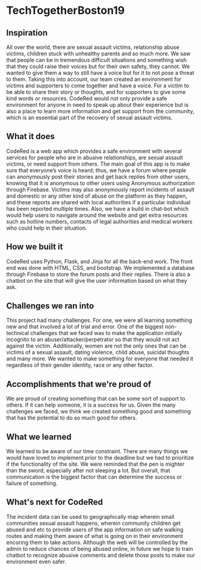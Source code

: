 # TechTogetherBoston19

## Inspiration

All over the world, there are sexual assault victims, relationship abuse victims,  children stuck with unhealthy parents and so much more. We saw that people can be in tremendous difficult situations and something wish that they could raise their voices but for their own safety, they cannot. We wanted to give them a way to still have a voice but for it to not pose a threat to them. Taking this into account, our team created an environment for victims and supporters to come together and have a voice. For a victim to be able to share their story or thoughts, and for supporters to give some kind words or resources. CodeRed would not only provide a safe environment for anyone in need to speak up about their experience but is also a place to learn more information and get support from the community,  which is an essential part of the recovery of sexual assault victims. 

## What it does

CodeRed is a web app which provides a safe environment with several services for people who are in abusive relationships, are sexual assault victims, or need support from others. The main goal of this app is to make sure that everyone’s voice is heard; thus, we have a forum where people can anonymously post their stories and get back replies from other users, knowing that it is anonymous to other users using Anonymous authorization through Firebase.  Victims may also anonymously report incidents of assault and domestic or any other kind of abuse on the platform as they happen, and these reports are shared with local authorities if a particular individual has been reported multiple times.  Also, we have a build in chat-bot which would help users to navigate around the website and get extra resources such as hotline numbers, contacts of legal authorities and medical workers who could help in their situation. 

## How we built it

CodeRed uses Python, Flask, and Jinja for all the back-end work. The front end was done with HTML, CSS, and bootstrap. We implemented a database through Firebase to store the forum posts and their replies. There is also a chatbot on the site that will give the user information based on what they ask.

## Challenges we ran into

This project had many challenges. For one, we were all learning something new and that involved a lot of trial and error. One of the biggest non-technical challenges that we faced was to make the application initially incognito to an abuser/attacker/perpetrator so that they would not act against the victim. Additionally, women are not the only ones that can be victims of a sexual assault, dating violence, child abuse, suicidal thoughts and many more. We wanted to make something for everyone that needed it regardless of their gender identity, race or any other factor.

## Accomplishments that we're proud of

We are proud of creating something that can be some sort of support to others. If it can help someone, it is a success for us. Given the many challenges we faced, we think we created something good and something that has the potential to do so much good for others.

## What we learned

We learned to be aware of our time constraint. There are many things we would have loved to implement prior to the deadline but we had to prioritize if the functionality of the site. We were reminded that the pen is mighter than the sword, especially after not sleeping a lot. But overall, that communication is the biggest factor that can determine the success or failure of something.

## What's next for CodeRed

The incident data can be used to geographically map wherein small communities sexual assault happens, wherein community children get abused and etc to provide users of the app information on safe walking routes and making them aware of what is going on in their environment encoring them to take actions. Although the web will be controlled by the admin to reduce chances of being abused online, in future we hope to train chatbot to recognize abusive comments and delete those posts to make our environment even safer. 

